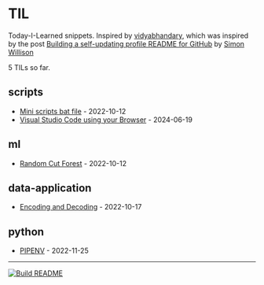 # TIL

Today-I-Learned snippets. Inspired by [vidyabhandary](https://github.com/vidyabhandary), which was inspired by the post [Building a self-updating profile README for GitHub](https://simonwillison.net/2020/Jul/10/self-updating-profile-readme/) by [Simon Willison](https://github.com/simonw) 

<!-- count starts -->5<!-- count ends --> TILs so far. 
<!-- index starts -->
## scripts

* [Mini scripts bat file](https://github.com/marcelcastrobr/til/blob/main/scripts/script_create_open_folders.md) - 2022-10-12
* [Visual Studio Code using your Browser](https://github.com/marcelcastrobr/til/blob/main/scripts/vscode-server-remote.md) - 2024-06-19

## ml

* [Random Cut Forest](https://github.com/marcelcastrobr/til/blob/main/ml/random_cut_forest.md) - 2022-10-12

## data-application

* [Encoding and Decoding](https://github.com/marcelcastrobr/til/blob/main/data-application/encoding.md) - 2022-10-17

## python

* [PIPENV](https://github.com/marcelcastrobr/til/blob/main/python/pipenv.md) - 2022-11-25
<!-- index ends -->

---

[![Build README](https://github.com/marcelcastrobr/til/workflows/Build%20README/badge.svg)](https://github.com/marcelcastrobr/TIL/actions)

